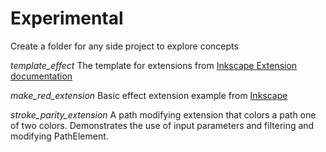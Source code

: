 # Experimental
Create a folder for any side project to explore concepts

*template_effect*
The template for extensions from [Inkscape Extension documentation](https://inkscape.gitlab.io/extensions/documentation/tutorial/my-first-effect-extension.html)

*make_red_extension*
Basic effect extension example from [Inkscape](https://inkscape.gitlab.io/extensions/documentation/tutorial/my-first-effect-extension.html)

*stroke_parity_extension*
A path modifying extension that colors a path one of two colors. Demonstrates the use of input parameters and filtering and modifying PathElement.



